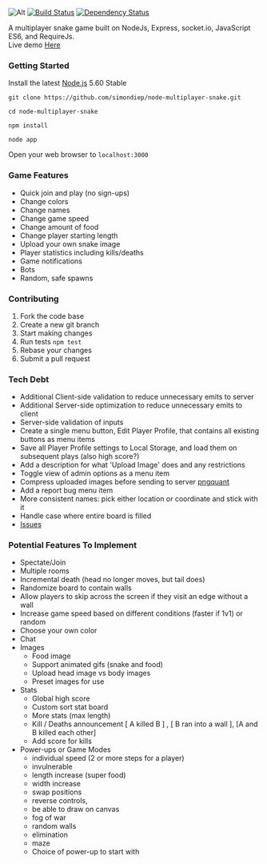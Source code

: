 ![Alt](http://simondiep.github.io/img/snake.gif)
[![Build Status](https://travis-ci.org/simondiep/node-multiplayer-snake.svg?branch=master)](https://travis-ci.org/simondiep/node-multiplayer-snake)
[![Dependency Status](https://david-dm.org/simondiep/node-multiplayer-snake/status.svg?style=flat)](https://david-dm.org/simondiep/node-multiplayer-snake)  

A multiplayer snake game built on NodeJs, Express, socket.io, JavaScript ES6, and RequireJs.  
Live demo [Here](https://node-multiplayer-snake.herokuapp.com/)

### Getting Started

Install the latest [Node.js](http://nodejs.org) 5.60 Stable

`git clone https://github.com/simondiep/node-multiplayer-snake.git`

`cd node-multiplayer-snake`

`npm install`

`node app`

Open your web browser to `localhost:3000`


### Game Features
 - Quick join and play (no sign-ups)
 - Change colors
 - Change names
 - Change game speed
 - Change amount of food
 - Change player starting length
 - Upload your own snake image
 - Player statistics including kills/deaths
 - Game notifications
 - Bots
 - Random, safe spawns

### Contributing

1. Fork the code base
2. Create a new git branch
3. Start making changes
4. Run tests `npm test`
5. Rebase your changes
6. Submit a pull request

### Tech Debt
 - Additional Client-side validation to reduce unnecessary emits to server
 - Additional Server-side optimization to reduce unnecessary emits to client
 - Server-side validation of inputs
 - Create a single menu button, Edit Player Profile, that contains all existing buttons as menu items
 - Save all Player Profile settings to Local Storage, and load them on subsequent plays (also high score?)
 - Add a description for what 'Upload Image' does and any restrictions
 - Toggle view of admin options as a menu item
 - Compress uploaded images before sending to server [pngquant](https://pngquant.org/)
 - Add a report bug menu item
 - More consistent names: pick either location or coordinate and stick with it
 - Handle case where entire board is filled
 - [Issues](https://github.com/simondiep/node-multiplayer-snake/issues)

### Potential Features To Implement
 - Spectate/Join
 - Multiple rooms
 - Incremental death (head no longer moves, but tail does)
 - Randomize board to contain walls
 - Allow players to skip across the screen if they visit an edge without a wall
 - Increase game speed based on different conditions (faster if 1v1) or random
 - Choose your own color
 - Chat
 - Images
    - Food image
    - Support animated gifs (snake and food)
    - Upload head image vs body images
    - Preset images for use
 - Stats
    - Global high score
    - Custom sort stat board
    - More stats (max length)
    - Kill / Deaths announcement [ A killed B ] , [ B ran into a wall ], [A and B killed each other]
    - Add score for kills
 - Power-ups or Game Modes
    - individual speed (2 or more steps for a player)
    - invulnerable
    - length increase (super food)
    - width increase
    - swap positions
    - reverse controls,
    - be able to draw on canvas
    - fog of war
    - random walls
    - elimination
    - maze
    - Choice of power-up to start with